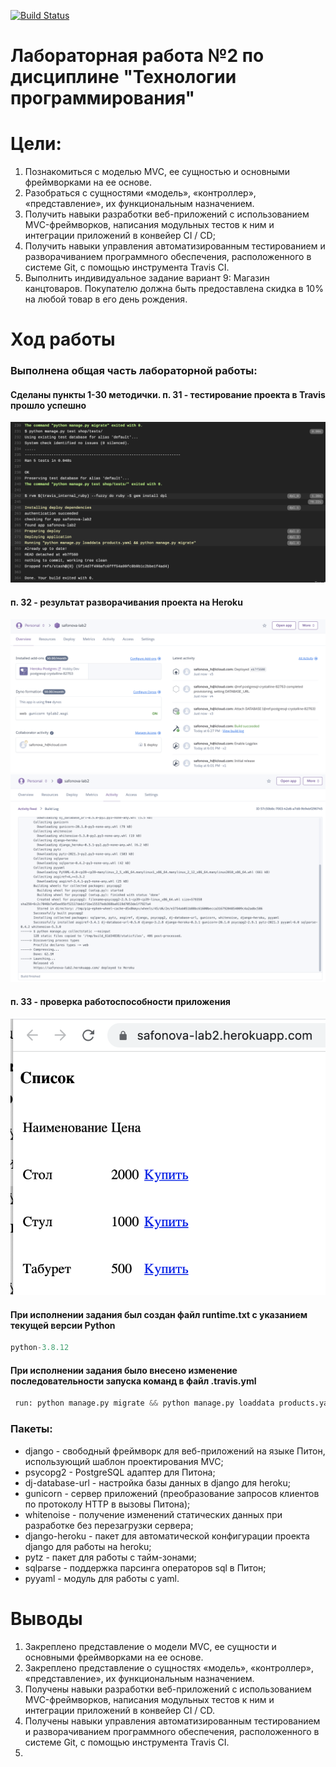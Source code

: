 [![Build Status](https://app.travis-ci.com/ElenaSafonova/PTLab2.svg?branch=master)](https://app.travis-ci.com/ElenaSafonova/PTLab2)
# Лабораторная работа №2 по дисциплине "Технологии программирования"
# Цели:
1. Познакомиться c моделью MVC, ее сущностью и основными фреймворками на ее основе.
2. Разобраться с сущностями «модель», «контроллер», «представление», их функциональным
назначением.
3. Получить навыки разработки веб-приложений с использованием MVC-фреймворков, написания
модульных тестов к ним и интеграции приложений в конвейер CI / CD;
4. Получить навыки управления автоматизированным тестированием и разворачиванием
программного обеспечения, расположенного в системе Git, с помощью инструмента Travis CI.
5. Выполнить индивидуальное задание вариант 9: Магазин канцтоваров. Покупателю должна быть предоставлена скидка в 10% на любой товар в его день рождения.
# Ход работы
### Выполнена общая часть лабораторной работы:
#### Сделаны пункты 1-30 методички. п. 31 - тестирование проекта в Travis прошло успешно
![travis](/reports/travis.png)
#### п. 32 - результат разворачивания проекта на Heroku
![heroku](/reports/heroku.png)
![log](/reports/log.png)
#### п. 33 - проверка работоспособности приложения
![app](/reports/app.png)
#### При исполнении задания был создан файл runtime.txt с указанием текущей версии Python 
```python
python-3.8.12
```
#### При исполнении задания было внесено изменение последовательности запуска команд в файл .travis.yml 
```python
 run: python manage.py migrate && python manage.py loaddata products.yaml 
```
### Пакеты:
- django - свободный фреймворк для веб-приложений на языке Питон, использующий шаблон проектирования MVC;
- psycopg2 -  PostgreSQL адаптер для Питона;
- dj-database-url - настройка базы данных в django для heroku;
- gunicorn - сервер приложений (преобразование запросов клиентов по протоколу HTTP в вызовы Питона);
- whitenoise - получение изменений статических данных при разработке без перезагрузки сервера;
- django-heroku - пакет для автоматической конфигурации проекта django для работы на heroku;
- pytz - пакет для работы с тайм-зонами;
- sqlparse - поддержка парсинга операторов sql в Питон;
- pyyaml - модуль для работы с yaml.
# Выводы
1. Закреплено представление о модели MVC, ее сущности и основными фреймворками на ее основе.
2. Закреплено представление о сущностях «модель», «контроллер», «представление», их функциональным назначением.
3. Получены навыки разработки веб-приложений с использованием MVC-фреймворков, написания модульных тестов к ним и интеграции приложений в конвейер CI / CD.
4. Получены навыки управления автоматизированным тестированием и разворачиванием
программного обеспечения, расположенного в системе Git, с помощью инструмента Travis CI.
5. 
